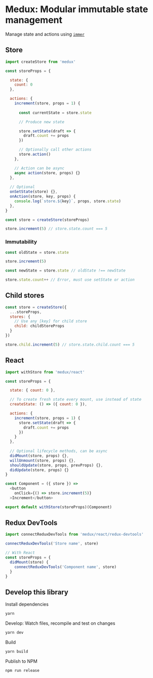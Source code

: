 # Medux: Modular immutable state management

Manage state and actions using [`immer`](https://github.com/immerjs/immer)

## Store

```js
import createStore from 'medux'

const storeProps = {

  state: {
    count: 0
  },  

  actions: {
    increment(store, props = 1) {
      
      const currentState = store.state

      // Produce new state

      store.setState(draft => {
        draft.count += props
      })

      // Optionally call other actions
      store.action()
    },

    // Action can be async
    async action(store, props) {}
  },
  
  // Optional
  onSetState(store) {},
  onAction(store, key, props) {
    console.log(`store.${key}`, props, store.state)
  },
}

const store = createStore(storeProps)

store.increment(5) // store.state.count === 5
```

### Immutability

```js
const oldState = store.state

store.increment(5)

const newState = store.state // oldState !== newState

store.state.count++ // Error, must use setState or action
```

## Child stores

```js
const store = createStore({
  ...storeProps,
  stores: {
    // Use any [key] for child store
    child: childStoreProps
  }
})

store.child.increment(5) // store.state.child.count === 5
```

## React

```js
import withStore from 'medux/react'

const storeProps = {

  state: { count: 0 },

  // To create fresh state every mount, use instead of state
  createState: () => ({ count: 0 }),

  actions: {
    increment(store, props = 1) {
      store.setState(draft => {
        draft.count += props
      })
    }
  },
  
  // Optional lifecycle methods, can be async
  didMount(store, props) {},
  willUnmount(store, props) {},
  shouldUpdate(store, props, prevProps) {},
  didUpdate(store, props) {}
}

const Component = ({ store }) =>
  <button
    onClick={() => store.increment(5)}
  >Increment</button>

export default withStore(storeProps)(Component)
```

## Redux DevTools

```js
import connectReduxDevTools from 'medux/react/redux-devtools'

connectReduxDevTools('Store name', store)

// With React
const storeProps = {
  didMount(store) {
    connectReduxDevTools('Component name', store)
  }
}
```

## Develop this library

Install dependencies

```sh
yarn
```

Develop: Watch files, recompile and test on changes

```sh
yarn dev
```

Build

```sh
yarn build
```

Publish to NPM


```sh
npm run release
```
